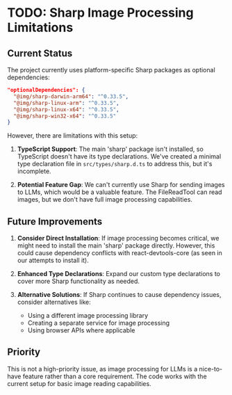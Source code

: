 # TODO: Sharp Image Processing Limitations

## Current Status

The project currently uses platform-specific Sharp packages as optional dependencies:
```json
"optionalDependencies": {
  "@img/sharp-darwin-arm64": "^0.33.5",
  "@img/sharp-linux-arm": "^0.33.5",
  "@img/sharp-linux-x64": "^0.33.5",
  "@img/sharp-win32-x64": "^0.33.5"
}
```

However, there are limitations with this setup:

1. **TypeScript Support**: The main 'sharp' package isn't installed, so TypeScript doesn't have its type declarations. We've created a minimal type declaration file in `src/types/sharp.d.ts` to address this, but it's incomplete.

2. **Potential Feature Gap**: We can't currently use Sharp for sending images to LLMs, which would be a valuable feature. The FileReadTool can read images, but we don't have full image processing capabilities.

## Future Improvements

1. **Consider Direct Installation**: If image processing becomes critical, we might need to install the main 'sharp' package directly. However, this could cause dependency conflicts with react-devtools-core (as seen in our attempts to install it).

2. **Enhanced Type Declarations**: Expand our custom type declarations to cover more Sharp functionality as needed.

3. **Alternative Solutions**: If Sharp continues to cause dependency issues, consider alternatives like:
   - Using a different image processing library
   - Creating a separate service for image processing
   - Using browser APIs where applicable

## Priority

This is not a high-priority issue, as image processing for LLMs is a nice-to-have feature rather than a core requirement. The code works with the current setup for basic image reading capabilities.
